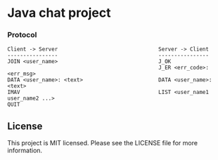 # Java chat project

### Protocol

```
Client -> Server                                Server -> Client
----------------                                ----------------
JOIN <user_name>                                J_OK
                                                J_ER <err_code>: <err_msg>
DATA <user_name>: <text>                        DATA <user_name>: <text>
IMAV                                            LIST <user_name1 user_name2 ...>
QUIT
```



## License

This project is MIT licensed.
Please see the LICENSE file for more information.
